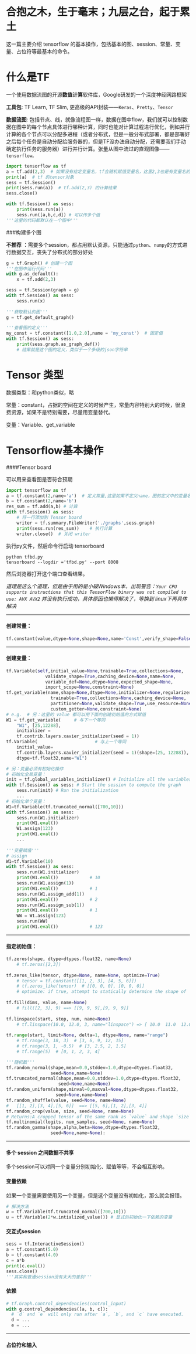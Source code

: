 # 合抱之木，生于毫末；九层之台，起于累土

这一篇主要介绍 tensorflow 的基本操作，包括基本的图、session、常量、变量、占位符等最基本的命令。

# 什么是TF

一个使用数据流图的开源**数值计算**软件库，Google研发的一个深度神经网路框架

__工具包__: TF Learn, TF Slim, 更高级的API封装——`Keras`、`Pretty`、`Tensor`

__数据流图__: 包括节点、线，就像流程图一样，数据在图中flow，我们就可以控制数据在图中的每个节点具体进行哪种计算，同时也能对计算过程进行优化，例如并行计算的各个节点可以分配多进程（或者分布式，但是一般分布式部署，都是部署好之后每个任务是自动分配给服务器的，但是TF没办法自动分配，还需要我们手动确定执行任务的服务器）进行并行计算。张量从图中流过的直观图像——`tensorflow。`

```python
import tensorflow as tf
a = tf.add(2,3)  # 如果没有给定变量名，tf会随机赋值变量名，这里2,3也是有变量名的
print(a)  # tf 的tensor对象
sess = tf.Session()
print(sess.run(a))  # tf.add(2,3) 的计算结果
sess.close()

with tf.Session() as sess:
    print(sess.run(a))
    sess.run([a,b,c,d]) # 可以传多个值
'''这里的代码都默认在一个图中'''
```

###构建多个图

**不推荐** ：需要多个session，都占用默认资源，只能通过`python`、`numpy`的方式进行数据交互，丧失了分布式的部分好处

```python
g = tf.Graph() # 创建一个图
'''在图中运行代码'''
with g.as_default():
    x = tf.add(2,3)

sess = tf.Session(graph = g)
with tf.Session() as sess:
    sess.run(x)
    
'''获取默认的图'''
g = tf.get_default_graph()

'''查看图的定义'''
my_const = tf.constant([1.0,2.0],name = 'my_const')  # 固定值
with tf.Session() as sess:
    print(sess.graph.as_graph_def())   
    # 结果就是这个图的定义，类似于一个多级的json字符串
```



# Tensor 类型

数据类型：和python类似，略

常量：constant，占据的空间在定义的时候产生，常量内容特别大的时候，很浪费资源，如果不是特别需要，尽量用变量替代。

变量：Variable、get_variable

# Tensorflow基本操作

####Tensor board

可以用来查看图是否符合预期

```python
import tensorflow as tf
a = tf.constant(2,name='a')  # 定义常量,这里如果不定义name，图的定义中的变量名是随机的
b = tf.constant(2,name='b')
res_sum = tf.add(a,b) # 计算
with tf.Session() as sess:
    # 将一行添加到 Tensor board
    writer = tf.summary.FileWriter('./graphs',sess.graph)
    print(sess.run(res_sum))    # 执行计算
    writer.close()  # 关闭 writer
```

执行py文件，然后命令行启动 tensorboard

```
python tfbd.py
tensorboard --logdir ='tfbd.py' --port 8008
```

然后浏览器打开这个端口查看结果。

*道理是这么个道理，但是由于用的是小破Windows本，出现警告：`Your CPU supports instructions that this TensorFlow binary was not compiled to use: AVX AVX2` 并没有执行成功，具体原因也懒得解决了，等换到 linux下再具体解决*

--------------



#### 创建常量：

```python
tf.constant(value,dtype=None,shape=None,name='Const',verify_shape=False)
```

*********



#### 创建变量：

```python
tf.Variable(self,initial_value=None,trainable=True,collections=None,
               validate_shape=True,caching_device=None,name=None,
               variable_def=None,dtype=None,expected_shape=None,
               import_scope=None,constraint=None)
tf.get_variable(name,shape=None,dtype=None,initializer=None,regularizer=None,
                 trainable=True,collections=None,caching_device=None,
                 partitioner=None,validate_shape=True,use_resource=None,
                 custom_getter=None,constraint=None)
# e.g.  # 另：这里的 value 都可以用下面的创建初始值的方式赋值
W1 = tf.get_variable(     # 与下一个等同
    "W1", [25,12288],
    initializer = 
    tf.contrib.layers.xavier_initializer(seed = 1))
tf.Variable(                      # 与上一个等同
  	initial_value=
    tf.contrib.layers.xavier_initializer(seed = 1)(shape=(25, 12288)),
    dtype=tf.float32,name="W1")

# 另：变量必须有初始化操作
# 初始化全局变量：
init = tf.global_variables_initializer() # Initialize all the variables
with tf.Session() as sess: # Start the session to compute the graph
    sess.run(init) # Run the initialization
    ...
# 初始化单个变量：
W1=tf.Variable(tf.truncated_normal([700,10]))
with tf.Session() as sess:
    sess.run(W1.initializer)
    print(W1.eval())
    W1.assign(123)
    print(W1.eval())
    ...
    
'''变量赋值'''
# assign
W1=tf.Variable(10)
with tf.Session() as sess:
    sess.run(W1.initializer)
    print(W1.eval())            # 10
    sess.run(W1.assign(1))
    print(W1.eval())            # 1
    sess.run(W1.assign_add(1))
    print(W1.eval())            # 2
    sess.run(W1.assign_sub(1))
    print(W1.eval())            # 1
    WW = W1.assign(123)  
    sess.run(WW)
    print(W1.eval())            # 123
```

-----------------



#### 指定初始值：

```python
tf.zeros(shape, dtype=dtypes.float32, name=None)
	# tf.zeros([2,3])
  
tf.zeros_like(tensor, dtype=None, name=None, optimize=True)
	# tensor = tf.constant([[1, 2, 3], [4, 5, 6]])
	# tf.zeros_like(tensor)  # [[0, 0, 0], [0, 0, 0]]
	# optimize: if true, attempt to statically determine the shape of 'tensor' and encode it as a constant.
    
tf.fill(dims, value, name=None)
	# fill([2, 3], 9) ==> [[9, 9, 9],[9, 9, 9]]
  
tf.linspace(start, stop, num, name=None)
	# tf.linspace(10.0, 12.0, 3, name="linspace") => [ 10.0  11.0  12.0]
  
tf.range(start, limit=None, delta=1, dtype=None, name="range")
	# tf.range(3, 18, 3)  # [3, 6, 9, 12, 15]
	# tf.range(3, 1, -0.5)  # [3, 2.5, 2, 1.5]
	# tf.range(5)  # [0, 1, 2, 3, 4]

'''随机数'''
tf.random_normal(shape,mean=0.0,stddev=1.0,dtype=dtypes.float32,
                 seed=None,name=None)
tf.truncated_normal(shape,mean=0.0,stddev=1.0,dtype=dtypes.float32,
                    seed=None,name=None)
tf.random_uniform(shape,minval=0,maxval=None,dtype=dtypes.float32,
                   seed=None,name=None)
tf.random_shuffle(value, seed=None, name=None)
#   [[1, 2],[3, 4],[5, 6]]  ==> [[5, 6],[1, 2],[3, 4]]
tf.random_crop(value, size, seed=None, name=None)
# Returns:A cropped tensor of the same rank as `value` and shape `size`.
tf.multinomial(logits, num_samples, seed=None, name=None)
tf.random_gamma(shape,alpha,beta=None,dtype=dtypes.float32,
                 seed=None,name=None):
```

------------------------



#### 多个 session 之间数据不共享

多个session可以对同一个变量分别初始化、赋值等等，不会相互影响。

#### 变量依赖

如果一个变量需要使用另一个变量，但是这个变量没有初始化，那么就会报错。

```python
# 解决方法
w = tf.Variable(tf.truncated_normal([700,10]))
u = tf.Variable(2*w.intialized_value()) # 显式的初始化一下依赖的变量
```

#### 交互式session

```python
sess = tf.InteractiveSession()
a = tf.constant(5.0)
b = tf.constant(4.0)
c = a*b
print(c.eval())
sess.close()
'''其实和普通session没有太大的差别'''
```

#### 依赖

```python
# tf.Graph.control_dependencies(control_input)
with g.control_dependencies([a, b, c]):
  # `d` and `e` will only run after `a`, `b`, and `c` have executed.
  d = ...
  e = ...
```

----------------



#### 占位符和输入

